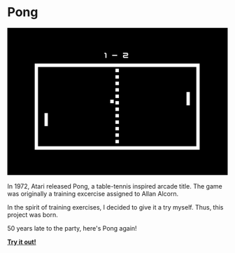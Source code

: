 # Pong


![A game of Pong](screenshots/pong%200.png)

In 1972, Atari released Pong, a table-tennis inspired arcade title. The game was originally a training excercise assigned to Allan Alcorn.

In the spirit of training exercises, I decided to give it a try myself. Thus, this project was born.

50 years late to the party, here's Pong again!


**[Try it out!](https://natvalentine.itch.io/pong)**
